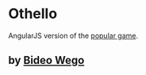 # Othello

AngularJS version of the [popular game](https://en.wikipedia.org/wiki/Reversi).

## by [Bideo Wego](https://github.com/BideoWego)

